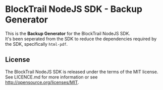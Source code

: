BlockTrail NodeJS SDK - Backup Generator
========================================
This is the **Backup Generator** for the BlockTrail NodeJS SDK.  
It's been seperated from the SDK to reduce the dependencies required by the SDK, specifically `html-pdf`.

License
-------
The BlockTrail NodeJS SDK is released under the terms of the MIT license. See LICENCE.md for more information or see http://opensource.org/licenses/MIT.
